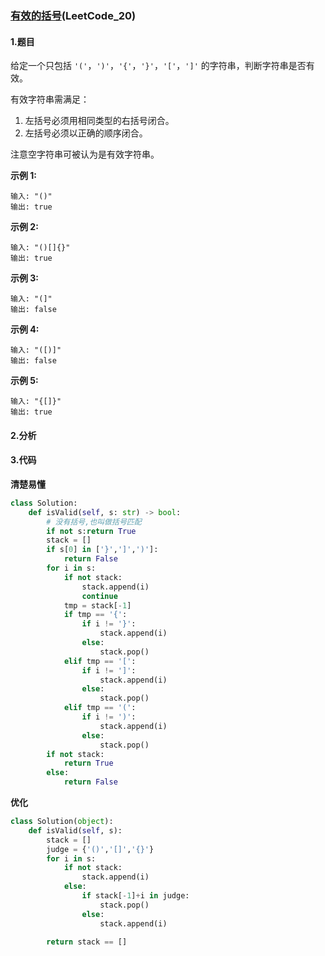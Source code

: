 ###  [有效的括号](https://leetcode-cn.com/problems/valid-parentheses/)(LeetCode_20)

#### 1.题目

给定一个只包括 `'('`，`')'`，`'{'`，`'}'`，`'['`，`']'` 的字符串，判断字符串是否有效。

有效字符串需满足：

1. 左括号必须用相同类型的右括号闭合。
2. 左括号必须以正确的顺序闭合。

注意空字符串可被认为是有效字符串。

**示例 1:**

```
输入: "()"
输出: true
```

**示例 2:**

```
输入: "()[]{}"
输出: true
```

**示例 3:**

```
输入: "(]"
输出: false
```

**示例 4:**

```
输入: "([)]"
输出: false
```

**示例 5:**

```
输入: "{[]}"
输出: true
```

#### 2.分析

#### 3.代码

**清楚易懂**

```python
class Solution:
    def isValid(self, s: str) -> bool:
        # 没有括号,也叫做括号匹配
        if not s:return True
        stack = []
        if s[0] in ['}',']',')']:
            return False
        for i in s:
            if not stack:
                stack.append(i)
                continue
            tmp = stack[-1]
            if tmp == '{':
                if i != '}':
                    stack.append(i)
                else:
                    stack.pop()
            elif tmp == '[':
                if i != ']':
                    stack.append(i)
                else:
                    stack.pop()
            elif tmp == '(':
                if i != ')':
                    stack.append(i)
                else:
                    stack.pop()
        if not stack:
            return True
        else:
            return False
```



**优化**

```python
class Solution(object):
    def isValid(self, s):
        stack = []
        judge = {'()','[]','{}'}
        for i in s:
            if not stack: 
                stack.append(i)
            else:
                if stack[-1]+i in judge:
                    stack.pop()
                else:
                    stack.append(i)
                    
        return stack == []
```

